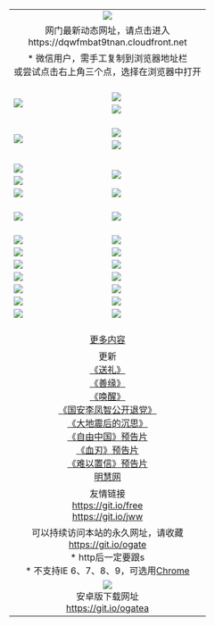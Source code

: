 ﻿<table>
  <tr></tr>
  <tr><td colspan=2 align=center><img src="https://cloud.githubusercontent.com/assets/11880933/13434984/f430fae2-e012-11e5-814f-c2df1e82b247.jpg" /></td></tr>
  <tr><td colspan=2 align=center>网门最新动态网址，请点击进入
<br>https://dqwfmbat9tnan.cloudfront.net
    </td>
  </tr>
  <tr>
    <td colspan=2 align=center>* 微信用户，需手工复制到浏览器地址栏<br>或尝试点击右上角三个点，选择在浏览器中打开
    <!--br>* IE6打开动态网址须在选项中勾选TLS 1.0--></td>
  </tr>
  <tr height="20">
  <tr>
    <td rowspan=2><a href="https://dqwfmbat9tnan.cloudfront.net/ogUP.aspx?name=11DKC.mp4&list=11DKC" target="_blank"><img src="https://dqwfmbat9tnan.cloudfront.net/Up/11DKC1.jpg" /></a></td> 
    <td><div><a href="https://dqwfmbat9tnan.cloudfront.net/ogUP.aspx?name=LRWS.mp4&list=LRWS" target="_blank"><img src="https://dqwfmbat9tnan.cloudfront.net/Up/LRWS.jpg" /></a></td>
   </tr>
  <tr>
    <td><a href="https://dqwfmbat9tnan.cloudfront.net/ogNiceVedio.aspx" target="_blank"><img src="https://dqwfmbat9tnan.cloudfront.net/Up/11TGKDY.jpg" /></a></td>
  </tr>
  <tr height="20">
  <tr>
    <td rowspan=2><a href="https://dqwfmbat9tnan.cloudfront.net/ogUP.aspx?name=4EE/DJ.mp4&list=4EEDJ" target="_blank"><img src="https://dqwfmbat9tnan.cloudfront.net/Up/4EE/DJ140.jpg"/></a></td>
    <td><a href="https://dqwfmbat9tnan.cloudfront.net/ogUP.aspx?name=4EE/ZG.mp4&list=4EEZG" target="_blank"><img src="https://dqwfmbat9tnan.cloudfront.net/Up/4EE/ZG0.jpg"/></a></td>
    <!--td><a href="https://dqwfmbat9tnan.cloudfront.net/ogUP.aspx?name=4EE/QQ.mp4&list=4EEQQ" target="_blank"><img src="https://dqwfmbat9tnan.cloudfront.net/Up/4EE/QQ0.jpg"/></a></td>
    <td><a href="https://dqwfmbat9tnan.cloudfront.net/ogUP.aspx?name=4EE/HQ.mp4&list=4EEHQ" target="_blank"><img src="https://dqwfmbat9tnan.cloudfront.net/Up/4EE/HQ0.jpg"/></a></td-->
  </tr>
  <tr>
    <td><a href="https://dqwfmbat9tnan.cloudfront.net/onCO.aspx?list=XWPL&mode=m" target="_blank"><img src="https://dqwfmbat9tnan.cloudfront.net/Up/0WZTT.jpg" /></a></td> 
  </tr>
  <tr height="20">
  <tr>
    <td><a href="https://dqwfmbat9tnan.cloudfront.net/ogUP.aspx?name=JQR.mp4&count=2" target="_blank"><img src="https://dqwfmbat9tnan.cloudfront.net/Up/JQR.jpg" /></a></td>   
    <td rowspan=2><a href="https://dqwfmbat9tnan.cloudfront.net/ogUP.aspx?name=JP.mp4&count=9" target="_blank"><img src="https://dqwfmbat9tnan.cloudfront.net/Up/JP.jpg" /></td>
  </tr>
  <tr>
    <td><a href="https://dqwfmbat9tnan.cloudfront.net/ogUP.aspx?name=WH.mp4" target="_blank"><img src="https://dqwfmbat9tnan.cloudfront.net/Up/WH.jpg" /></a></td>
  </tr>
  <tr>
    <td><a href="https://dqwfmbat9tnan.cloudfront.net/ogUP.aspx?name=SSZJ.mp4&list=SSZJ" target="_blank"><img src="https://dqwfmbat9tnan.cloudfront.net/Up/SSZJ.jpg" /></a></td>
    <td><a href="https://dqwfmbat9tnan.cloudfront.net/ogUP.aspx?name=WLSH.mp4&count=2" target="_blank"><img src="https://dqwfmbat9tnan.cloudfront.net/Up/WLSH.jpg" /></a</td>
  </tr>
  <tr height="20">
  <tr>
    <td><a href="https://dqwfmbat9tnan.cloudfront.net/ogUP.aspx?name=ZY.mp4&count=2015|16" target="_blank"><img src="https://dqwfmbat9tnan.cloudfront.net/Up/ZY.jpg" /></a</td>
    <td><a href="https://dqwfmbat9tnan.cloudfront.net/ogUP.aspx?name=XTFY.mp4&count=B|2,A|24" target="_blank"><img src="https://dqwfmbat9tnan.cloudfront.net/Up/XTFY.jpg" /></a></td>
  </tr>
  <tr height="20">
  </tr>
  <!--tr>
    <td><a href="https://dqwfmbat9tnan.cloudfront.net/ogUP.aspx?name=4EE/GX.mp4&list=4EEGX" target="_blank"><img src="https://dqwfmbat9tnan.cloudfront.net/Up/4EE/GX0.jpg"/></a></td>
    <td><a href="https://dqwfmbat9tnan.cloudfront.net/ogUP.aspx?name=4EE/HD.mp4&list=4EEHD" target="_blank"><img src="https://dqwfmbat9tnan.cloudfront.net/Up/4EE/HD0.jpg"/></a></td>
  </tr>
  <tr>
    <td><a href="https://dqwfmbat9tnan.cloudfront.net/ogUP.aspx?name=4EE/TX.mp4&list=4EETX" target="_blank"><img src="https://dqwfmbat9tnan.cloudfront.net/Up/4EE/TX0.jpg"/></a></td>
    <td><a href="https://dqwfmbat9tnan.cloudfront.net/ogUP.aspx?name=4EE/WZ.mp4&list=4EEWZ" target="_blank"><img src="https://dqwfmbat9tnan.cloudfront.net/Up/4EE/WZ0.jpg"/></a></td>
  </tr-->
  <tr>
    <td><a href="https://dqwfmbat9tnan.cloudfront.net/onUP.aspx?name=https://d1ni6yqhqrtjo7.cloudfront.net/" target="_blank"><img src="https://dqwfmbat9tnan.cloudfront.net/Up/0DTW.jpg"/></a></td>
    <td><a href="https://dqwfmbat9tnan.cloudfront.net/onUP.aspx?name=https://d240ns8up8earz.cloudfront.net/acenter/" target="_blank"><img src="https://dqwfmbat9tnan.cloudfront.net/Up/0TDW.jpg" /></a></td>
  </tr>
  <tr>
    <td><a href="https://dqwfmbat9tnan.cloudfront.net/onUP.aspx?name=https://d4508d6vomz2p.cloudfront.net/gb/nsc413.htm" target="_blank"><img src="https://dqwfmbat9tnan.cloudfront.net/Up/0DJY.jpg" /></a></td>
    <td><a href="https://dqwfmbat9tnan.cloudfront.net/onUP.aspx?name=https://d4apjbhkuxer1.cloudfront.net/xtr/gb/prog204.html" target="_blank"><img src="https://dqwfmbat9tnan.cloudfront.net/Up/0XTR.jpg" /></a></td>
  </tr>
  <tr>
    <td><a href="https://dqwfmbat9tnan.cloudfront.net/onUP.aspx?name=https://d3aj00iefsmfgc.cloudfront.net/" target="_blank"><img src="https://dqwfmbat9tnan.cloudfront.net/Up/0MHW.jpg" /></a></td>
    <td><a href="https://dqwfmbat9tnan.cloudfront.net/onUP.aspx?name=https://d20wz7qt14x5d2.cloudfront.net/" target="_blank"><img src="https://dqwfmbat9tnan.cloudfront.net/Up/0ZJW.jpg" /></a></td>
  </tr>
  <tr>
    <td><a href="https://dqwfmbat9tnan.cloudfront.net/ogUP.aspx?name=0FG.zip" target="_blank"><img src="https://dqwfmbat9tnan.cloudfront.net/Up/0FG.jpg" /></a></td>
    <td><a href="https://dqwfmbat9tnan.cloudfront.net/ogUP.aspx?name=0FGA.apk" target="_blank"><img src="https://dqwfmbat9tnan.cloudfront.net/Up/0FGA.jpg" /></a></td>
  </tr>
  <tr>
    <td><a href="https://dqwfmbat9tnan.cloudfront.net/ogUP.aspx?name=0U.zip" target="_blank"><img src="https://dqwfmbat9tnan.cloudfront.net/Up/0U.jpg" /></a></td>
    <td><a href="https://dqwfmbat9tnan.cloudfront.net/ogUP.aspx?name=0UA.apk" target="_blank"><img src="https://dqwfmbat9tnan.cloudfront.net/Up/0UA.jpg" /></a></td>
  </tr>
  <tr>
    <td><a href="https://dqwfmbat9tnan.cloudfront.net/ogUP.aspx?name=0iPPOTV.zip" target="_blank"><img src="https://dqwfmbat9tnan.cloudfront.net/Up/0iPPOTV.jpg" /></a></td>
    <td><a href="https://dqwfmbat9tnan.cloudfront.net/ogUP.aspx?name=0iNTD.apk" target="_blank"><img src="https://dqwfmbat9tnan.cloudfront.net/Up/0iNTD.jpg" /></a></td>
  </tr>
  <!--tr>
    <td><a href="https://dqwfmbat9tnan.cloudfront.net/ogNice.aspx" target="_blank"><img src="https://dqwfmbat9tnan.cloudfront.net/Up/0WCYY.jpg" /></a></td>
    <td><a href="https://dqwfmbat9tnan.cloudfront.net/onCO.aspx?list=XWPL&mode=m" target="_blank"><img src="https://dqwfmbat9tnan.cloudfront.net/Up/0WZTT.jpg" /></a></td> 
  </tr-->
  <tr>
    <td><a href="https://dqwfmbat9tnan.cloudfront.net/ogDY.aspx" target="_blank"><img src="https://dqwfmbat9tnan.cloudfront.net/Up/0FK.jpg" /></a></td>
    <td><a href="https://dqwfmbat9tnan.cloudfront.net/ogST.aspx" target="_blank"><img src="https://dqwfmbat9tnan.cloudfront.net/Up/0ST.jpg" /></a></td> 
  </tr>
  <tr height="20">
  <tr>
    <td colspan=2 align=center><a href="https://dqwfmbat9tnan.cloudfront.net/ogNice.aspx">更多内容</a>
    </td>
  </tr>
  <tr>
    <td colspan=2 align=center>更新<br>
      <a href="https://dqwfmbat9tnan.cloudfront.net/ogUP.aspx?name=4ESL.mp4" target="_blank">《送礼》</a><br>
      <a href="https://dqwfmbat9tnan.cloudfront.net/ogUP.aspx?name=4ESY.mp4" target="_blank">《善缘》</a><br>
      <a href="https://dqwfmbat9tnan.cloudfront.net/ogUP.aspx?name=4EHX.mp4" target="_blank">《唤醒》</a><br>
      <a href="https://dqwfmbat9tnan.cloudfront.net/ogUP.aspx?name=4LFZ.mp4" target="_blank">《国安李凤智公开退党》</a><br>
      <a href="https://dqwfmbat9tnan.cloudfront.net/ogUP.aspx?name=4DDZHDCS.mp4" target="_blank">《大地震后的沉思》</a><br>
      <a href="https://dqwfmbat9tnan.cloudfront.net/ogUP.aspx?name=11ZYZG0.mp4" target="_blank">《自由中国》预告片</a><br>
      <a href="https://dqwfmbat9tnan.cloudfront.net/ogUP.aspx?name=11XR.mp4" target="_blank">《血刃》预告片</a><br>
      <a href="https://dqwfmbat9tnan.cloudfront.net/ogUP.aspx?name=11NYZX.mp4&count=2" target="_blank">《难以置信》预告片</a><br>
      <a href="https://dqwfmbat9tnan.cloudfront.net/onUP.aspx?name=https://www.minghui.org/" target="_blank">明慧网</a>
    </td>
  </tr>
  <tr>
    <td colspan=2 align=center>友情链接<br>
      <a href="https://git.io/free" target="_blank">https://git.io/free</a><br>
      <a href="https://git.io/jww" target="_blank">https://git.io/jww</a>
    </td>
  </tr>
  <tr>
    <td colspan=2 align=center>可以持续访问本站的永久网址，请收藏<br/><a href="https://git.io/ogate" target="_blank">https://git.io/ogate</a><br/>* http后一定要跟s<br/>* 不支持IE 6、7、8、9，可选用<a href="https://dqwfmbat9tnan.cloudfront.net/ogUP.aspx?name=0ChromePortable.zip">Chrome</a></td>
  </tr>
  <tr>
    <td colspan=2 align=center><a href="https://dqwfmbat9tnan.cloudfront.net/ogUP.aspx?name=0oGate.apk" target="_blank"><img src="https://cloud.githubusercontent.com/assets/11880933/13720399/75e143ee-e842-11e5-9f0a-1421f423c80f.jpg" /></a><br>安卓版下载网址<br><a href="https://git.io/ogatea">https://git.io/ogatea</a></td>
  </tr>
  <!--tr>
    <td colspan=2 align=center>可能失效的动态网址
    </td>
  </tr-->
</table>
